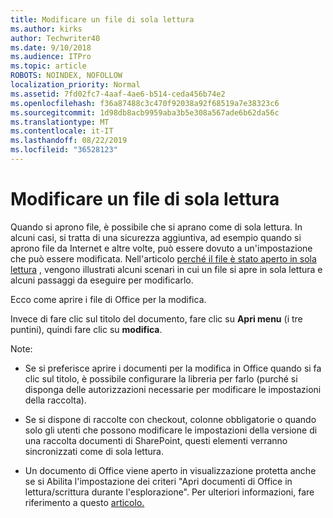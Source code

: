```yaml
---
title: Modificare un file di sola lettura
ms.author: kirks
author: Techwriter40
ms.date: 9/10/2018
ms.audience: ITPro
ms.topic: article
ROBOTS: NOINDEX, NOFOLLOW
localization_priority: Normal
ms.assetid: 7fd02fc7-4aaf-4ae6-b514-ceda456b74e2
ms.openlocfilehash: f36a87488c3c470f92038a92f68519a7e38323c6
ms.sourcegitcommit: 1d98db8acb9959aba3b5e308a567ade6b62da56c
ms.translationtype: MT
ms.contentlocale: it-IT
ms.lasthandoff: 08/22/2019
ms.locfileid: "36528123"
---
```

# <a name="edit-a-read-only-file"></a>Modificare un file di sola lettura

Quando si aprono file, è possibile che si aprano come di sola lettura. In alcuni casi, si tratta di una sicurezza aggiuntiva, ad esempio quando si aprono file da Internet e altre volte, può essere dovuto a un'impostazione che può essere modificata. Nell'articolo [perché il file è stato aperto in sola lettura](https://support.office.com/article/Why-did-my-file-open-read-only-3ab4b792-da50-4b38-8628-14c64e1f1d15) , vengono illustrati alcuni scenari in cui un file si apre in sola lettura e alcuni passaggi da eseguire per modificarlo.

Ecco come aprire i file di Office per la modifica.

Invece di fare clic sul titolo del documento, fare clic su **Apri menu** (i tre puntini), quindi fare clic su **modifica**.

Note:

- Se si preferisce aprire i documenti per la modifica in Office quando si fa clic sul titolo, è possibile configurare la libreria per farlo (purché si disponga delle autorizzazioni necessarie per modificare le impostazioni della raccolta).

- Se si dispone di raccolte con checkout, colonne obbligatorie o quando solo gli utenti che possono modificare le impostazioni della versione di una raccolta documenti di SharePoint, questi elementi verranno sincronizzati come di sola lettura.

- Un documento di Office viene aperto in visualizzazione protetta anche se si Abilita l'impostazione dei criteri "Apri documenti di Office in lettura/scrittura durante l'esplorazione". Per ulteriori informazioni, fare riferimento a questo [articolo.](https://support.microsoft.com/help/983047/an-office-document-opens-in-protected-view-even-though-you-enable-the)

